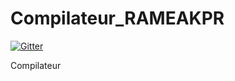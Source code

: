 Compilateur_RAMEAKPR
====================

[![Gitter](https://badges.gitter.im/Join%20Chat.svg)](https://gitter.im/Yachironi/Compilateur_RAMEAKPR?utm_source=badge&utm_medium=badge&utm_campaign=pr-badge&utm_content=badge)

Compilateur
